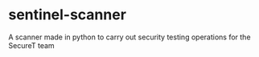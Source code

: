 # sentinel-scanner
A scanner made in python to carry out security testing operations for the SecureT team
